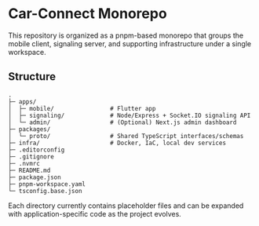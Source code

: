 # Car-Connect Monorepo

This repository is organized as a pnpm-based monorepo that groups the mobile client, signaling server, and supporting infrastructure under a single workspace.

## Structure

```
.
├─ apps/
│  ├─ mobile/                # Flutter app
│  ├─ signaling/             # Node/Express + Socket.IO signaling API
│  └─ admin/                 # (Optional) Next.js admin dashboard
├─ packages/
│  └─ proto/                 # Shared TypeScript interfaces/schemas
├─ infra/                    # Docker, IaC, local dev services
├─ .editorconfig
├─ .gitignore
├─ .nvmrc
├─ README.md
├─ package.json
├─ pnpm-workspace.yaml
└─ tsconfig.base.json
```

Each directory currently contains placeholder files and can be expanded with application-specific code as the project evolves.
